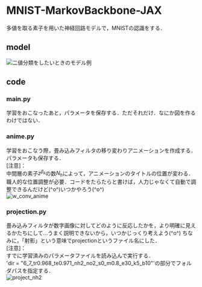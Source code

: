 # MNIST-MarkovBackbone-JAX
多値を取る素子を用いた神経回路モデルで，MNISTの認識をする．

## model
![二値分類をしたいときのモデル例](https://github.com/hmsket/MNIST-MarkovBackbone-JAX/assets/74644437/42e7e096-6475-4a78-95b1-6d235420a8f2)

## code
### main.py
学習をおこなったあと，パラメータを保存する．ただそれだけ．なにか図を作るわけではない．

### anime.py
学習をおこなう際，畳み込みフィルタの移り変わりアニメーションを作成する．パラメータも保存する．  
[注意]：  
中間層の素子$z^{\beta_k}$の数$N_h$によって，アニメーションのタイトルの位置が変わる．職人的な位置調整が必要．コードをたらたらと書けば，人力じゃなくて自動で調整できるんだけど(^o^)いつかやろう(^o^)  
![w_conv_anime](https://github.com/hmsket/MNIST-MarkovBackbone-JAX/assets/74644437/1bc8fbf5-0edf-44ac-b00f-cff448208899)

### projection.py
畳み込みフィルタが数字画像に対してどのように反応したかを，より明確に見えるかたちにして...うまく説明できないから，いつかじっくり考えよう(^o^) ちなみに，「射影」という意味でprojectionというファイル名にした．  
[注意]：  
すでに学習済みのパラメータファイルを読み込んで実行する．  
'dir = "6_7_tr0.968_te0.971_nh2_no2_s0_m0.8_e30_k5_b10"'の部分でフォルダパスを指定する．  
![project_nh2](https://github.com/hmsket/MNIST-MarkovBackbone-JAX/assets/74644437/dff762f7-bf8f-44f9-b923-a38c39575b7d)